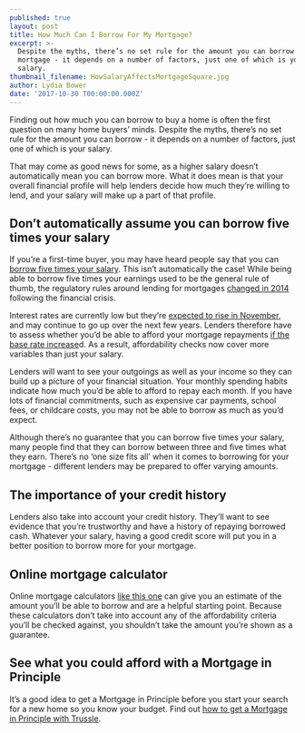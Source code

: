 ```yaml
---
published: true
layout: post
title: How Much Can I Borrow For My Mortgage?
excerpt: >-
  Despite the myths, there’s no set rule for the amount you can borrow for your
  mortgage - it depends on a number of factors, just one of which is your
  salary.   
thumbnail_filename: HowSalaryAffectsMortgageSquare.jpg
author: Lydia Bower
date: '2017-10-30 T00:00:00.000Z'
---
```

Finding out how much you can borrow to buy a home is often the first question on many home buyers’ minds. Despite the myths, there’s no set rule for the amount you can borrow - it depends on a number of factors, just one of which is your salary. 

That may come as good news for some, as a higher salary doesn’t automatically mean you can borrow more. What it does mean is that your overall financial profile will help lenders decide how much they’re willing to lend, and your salary will make up a part of that profile.

## Don’t automatically assume you can borrow five times your salary 
If you’re a first-time buyer, you may have heard people say that you can [borrow five times your salary](https://trussle.com/blog/how-salary-affects-mortgage). This isn’t automatically the case! While being able to borrow five times your earnings used to be the general rule of thumb, the regulatory rules around lending for mortgages [changed in 2014](https://www.uswitch.com/mortgages/guides/mortgage-market-review/) following the financial crisis. 

Interest rates are currently low but they’re [expected to rise in November](http://www.bbc.co.uk/news/business-41439349), and may continue to go up over the next few years. Lenders therefore have to assess whether you’d be able to afford your mortgage repayments [if the base rate increase](https://trussle.com/blog/how-an-interest-rate-rise-would-affect-your-mortgage-payments)d. As a result, affordability checks now cover more variables than just your salary.

Lenders will want to see your outgoings as well as your income so they can build up a picture of your financial situation. Your monthly spending habits indicate how much you’d be able to afford to repay each month. If you have lots of financial commitments, such as expensive car payments, school fees, or childcare costs, you may not be able to borrow as much as you’d expect. 

Although there’s no guarantee that you can borrow five times your salary, many people find that they can borrow between three and five times what they earn. There’s no ‘one size fits all’ when it comes to borrowing for your mortgage - different lenders may be prepared to offer varying amounts. 

## The importance of your credit history
Lenders also take into account your credit history. They’ll want to see evidence that you’re trustworthy and have a history of repaying borrowed cash. Whatever your salary, having a good credit score will put you in a better position to borrow more for your mortgage. 

## Online mortgage calculator
Online mortgage calculators [like this one](https://apply.trussle.com/affordability-calculator) can give you an estimate of the amount you’ll be able to borrow and are a helpful starting point. Because these calculators don’t take into account any of the affordability criteria you’ll be checked against, you shouldn’t take the amount you’re shown as a guarantee.

## See what you could afford with a Mortgage in Principle
It’s a good idea to get a Mortgage in Principle before you start your search for a new home so you know your budget. Find out [how to get a Mortgage in Principle with Trussle](https://trussle.com/blog/how-to-get-a-mortgage-in-principle-with-trussle). 